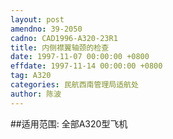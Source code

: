 ```yaml
---
layout: post
amendno: 39-2050
cadno: CAD1996-A320-23R1
title: 内侧襟翼轴颈的检查
date: 1997-11-07 00:00:00 +0800
effdate: 1997-11-14 00:00:00 +0800
tag: A320
categories: 民航西南管理局适航处
author: 陈波
---
```


##适用范围:
全部A320型飞机

